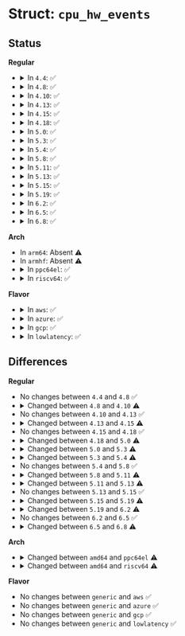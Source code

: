# Struct: <code>cpu_hw_events</code>

## Status
<b>Regular</b>
<ul>
<li>
<details>
<summary>In <code>4.4</code>: ✅</summary>

```c
struct cpu_hw_events {
    struct perf_event * events[64];
    long unsigned int active_mask[1];
    long unsigned int running[1];
    int enabled;
    int n_events;
    int n_added;
    int n_txn;
    int assign[64];
    u64 tags[64];
    struct perf_event * event_list[64];
    struct event_constraint * event_constraint[64];
    int n_excl;
    unsigned int txn_flags;
    int is_fake;
    struct debug_store *ds;
    u64 pebs_enabled;
    int lbr_users;
    void *lbr_context;
    struct perf_branch_stack lbr_stack;
    struct perf_branch_entry lbr_entries[32];
    struct er_account *lbr_sel;
    u64 br_sel;
    u64 intel_ctrl_guest_mask;
    u64 intel_ctrl_host_mask;
    struct perf_guest_switch_msr guest_switch_msrs[64];
    u64 intel_cp_status;
    struct intel_shared_regs *shared_regs;
    struct event_constraint *constraint_list;
    struct intel_excl_cntrs *excl_cntrs;
    int excl_thread_id;
    struct amd_nb *amd_nb;
    u64 perf_ctr_virt_mask;
    void * kfree_on_online[2];
};
```
</details>
</li>
<li>
<details>
<summary>In <code>4.8</code>: ✅</summary>

```c
struct cpu_hw_events {
    struct perf_event * events[64];
    long unsigned int active_mask[1];
    long unsigned int running[1];
    int enabled;
    int n_events;
    int n_added;
    int n_txn;
    int assign[64];
    u64 tags[64];
    struct perf_event * event_list[64];
    struct event_constraint * event_constraint[64];
    int n_excl;
    unsigned int txn_flags;
    int is_fake;
    struct debug_store *ds;
    u64 pebs_enabled;
    int lbr_users;
    void *lbr_context;
    struct perf_branch_stack lbr_stack;
    struct perf_branch_entry lbr_entries[32];
    struct er_account *lbr_sel;
    u64 br_sel;
    u64 intel_ctrl_guest_mask;
    u64 intel_ctrl_host_mask;
    struct perf_guest_switch_msr guest_switch_msrs[64];
    u64 intel_cp_status;
    struct intel_shared_regs *shared_regs;
    struct event_constraint *constraint_list;
    struct intel_excl_cntrs *excl_cntrs;
    int excl_thread_id;
    struct amd_nb *amd_nb;
    u64 perf_ctr_virt_mask;
    void * kfree_on_online[2];
};
```
</details>
</li>
<li>
<details>
<summary>In <code>4.10</code>: ✅</summary>

```c
struct cpu_hw_events {
    struct perf_event * events[64];
    long unsigned int active_mask[1];
    long unsigned int running[1];
    int enabled;
    int n_events;
    int n_added;
    int n_txn;
    int assign[64];
    u64 tags[64];
    struct perf_event * event_list[64];
    struct event_constraint * event_constraint[64];
    int n_excl;
    unsigned int txn_flags;
    int is_fake;
    struct debug_store *ds;
    u64 pebs_enabled;
    int n_pebs;
    int n_large_pebs;
    int lbr_users;
    struct perf_branch_stack lbr_stack;
    struct perf_branch_entry lbr_entries[32];
    struct er_account *lbr_sel;
    u64 br_sel;
    u64 intel_ctrl_guest_mask;
    u64 intel_ctrl_host_mask;
    struct perf_guest_switch_msr guest_switch_msrs[64];
    u64 intel_cp_status;
    struct intel_shared_regs *shared_regs;
    struct event_constraint *constraint_list;
    struct intel_excl_cntrs *excl_cntrs;
    int excl_thread_id;
    struct amd_nb *amd_nb;
    u64 perf_ctr_virt_mask;
    void * kfree_on_online[2];
};
```
</details>
</li>
<li>
<details>
<summary>In <code>4.13</code>: ✅</summary>

```c
struct cpu_hw_events {
    struct perf_event * events[64];
    long unsigned int active_mask[1];
    long unsigned int running[1];
    int enabled;
    int n_events;
    int n_added;
    int n_txn;
    int assign[64];
    u64 tags[64];
    struct perf_event * event_list[64];
    struct event_constraint * event_constraint[64];
    int n_excl;
    unsigned int txn_flags;
    int is_fake;
    struct debug_store *ds;
    u64 pebs_enabled;
    int n_pebs;
    int n_large_pebs;
    int lbr_users;
    struct perf_branch_stack lbr_stack;
    struct perf_branch_entry lbr_entries[32];
    struct er_account *lbr_sel;
    u64 br_sel;
    u64 intel_ctrl_guest_mask;
    u64 intel_ctrl_host_mask;
    struct perf_guest_switch_msr guest_switch_msrs[64];
    u64 intel_cp_status;
    struct intel_shared_regs *shared_regs;
    struct event_constraint *constraint_list;
    struct intel_excl_cntrs *excl_cntrs;
    int excl_thread_id;
    struct amd_nb *amd_nb;
    u64 perf_ctr_virt_mask;
    void * kfree_on_online[2];
};
```
</details>
</li>
<li>
<details>
<summary>In <code>4.15</code>: ✅</summary>

```c
struct cpu_hw_events {
    struct perf_event * events[64];
    long unsigned int active_mask[1];
    long unsigned int running[1];
    int enabled;
    int n_events;
    int n_added;
    int n_txn;
    int assign[64];
    u64 tags[64];
    struct perf_event * event_list[64];
    struct event_constraint * event_constraint[64];
    int n_excl;
    unsigned int txn_flags;
    int is_fake;
    struct debug_store *ds;
    void *ds_pebs_vaddr;
    void *ds_bts_vaddr;
    u64 pebs_enabled;
    int n_pebs;
    int n_large_pebs;
    int lbr_users;
    struct perf_branch_stack lbr_stack;
    struct perf_branch_entry lbr_entries[32];
    struct er_account *lbr_sel;
    u64 br_sel;
    u64 intel_ctrl_guest_mask;
    u64 intel_ctrl_host_mask;
    struct perf_guest_switch_msr guest_switch_msrs[64];
    u64 intel_cp_status;
    struct intel_shared_regs *shared_regs;
    struct event_constraint *constraint_list;
    struct intel_excl_cntrs *excl_cntrs;
    int excl_thread_id;
    struct amd_nb *amd_nb;
    u64 perf_ctr_virt_mask;
    void * kfree_on_online[2];
};
```
</details>
</li>
<li>
<details>
<summary>In <code>4.18</code>: ✅</summary>

```c
struct cpu_hw_events {
    struct perf_event * events[64];
    long unsigned int active_mask[1];
    long unsigned int running[1];
    int enabled;
    int n_events;
    int n_added;
    int n_txn;
    int assign[64];
    u64 tags[64];
    struct perf_event * event_list[64];
    struct event_constraint * event_constraint[64];
    int n_excl;
    unsigned int txn_flags;
    int is_fake;
    struct debug_store *ds;
    void *ds_pebs_vaddr;
    void *ds_bts_vaddr;
    u64 pebs_enabled;
    int n_pebs;
    int n_large_pebs;
    int lbr_users;
    struct perf_branch_stack lbr_stack;
    struct perf_branch_entry lbr_entries[32];
    struct er_account *lbr_sel;
    u64 br_sel;
    u64 intel_ctrl_guest_mask;
    u64 intel_ctrl_host_mask;
    struct perf_guest_switch_msr guest_switch_msrs[64];
    u64 intel_cp_status;
    struct intel_shared_regs *shared_regs;
    struct event_constraint *constraint_list;
    struct intel_excl_cntrs *excl_cntrs;
    int excl_thread_id;
    struct amd_nb *amd_nb;
    u64 perf_ctr_virt_mask;
    void * kfree_on_online[2];
};
```
</details>
</li>
<li>
<details>
<summary>In <code>5.0</code>: ✅</summary>

```c
struct cpu_hw_events {
    struct perf_event * events[64];
    long unsigned int active_mask[1];
    long unsigned int running[1];
    int enabled;
    int n_events;
    int n_added;
    int n_txn;
    int assign[64];
    u64 tags[64];
    struct perf_event * event_list[64];
    struct event_constraint * event_constraint[64];
    int n_excl;
    unsigned int txn_flags;
    int is_fake;
    struct debug_store *ds;
    void *ds_pebs_vaddr;
    void *ds_bts_vaddr;
    u64 pebs_enabled;
    int n_pebs;
    int n_large_pebs;
    int lbr_users;
    struct perf_branch_stack lbr_stack;
    struct perf_branch_entry lbr_entries[32];
    struct er_account *lbr_sel;
    u64 br_sel;
    struct x86_perf_task_context *last_task_ctx;
    int last_log_id;
    u64 intel_ctrl_guest_mask;
    u64 intel_ctrl_host_mask;
    struct perf_guest_switch_msr guest_switch_msrs[64];
    u64 intel_cp_status;
    struct intel_shared_regs *shared_regs;
    struct event_constraint *constraint_list;
    struct intel_excl_cntrs *excl_cntrs;
    int excl_thread_id;
    u64 tfa_shadow;
    struct amd_nb *amd_nb;
    u64 perf_ctr_virt_mask;
    void * kfree_on_online[2];
};
```
</details>
</li>
<li>
<details>
<summary>In <code>5.3</code>: ✅</summary>

```c
struct cpu_hw_events {
    struct perf_event * events[64];
    long unsigned int active_mask[1];
    long unsigned int running[1];
    int enabled;
    int n_events;
    int n_added;
    int n_txn;
    int assign[64];
    u64 tags[64];
    struct perf_event * event_list[64];
    struct event_constraint * event_constraint[64];
    int n_excl;
    unsigned int txn_flags;
    int is_fake;
    struct debug_store *ds;
    void *ds_pebs_vaddr;
    void *ds_bts_vaddr;
    u64 pebs_enabled;
    int n_pebs;
    int n_large_pebs;
    u64 pebs_data_cfg;
    u64 active_pebs_data_cfg;
    int pebs_record_size;
    int lbr_users;
    int lbr_pebs_users;
    struct perf_branch_stack lbr_stack;
    struct perf_branch_entry lbr_entries[32];
    struct er_account *lbr_sel;
    u64 br_sel;
    struct x86_perf_task_context *last_task_ctx;
    int last_log_id;
    u64 intel_ctrl_guest_mask;
    u64 intel_ctrl_host_mask;
    struct perf_guest_switch_msr guest_switch_msrs[64];
    u64 intel_cp_status;
    struct intel_shared_regs *shared_regs;
    struct event_constraint *constraint_list;
    struct intel_excl_cntrs *excl_cntrs;
    int excl_thread_id;
    u64 tfa_shadow;
    struct amd_nb *amd_nb;
    u64 perf_ctr_virt_mask;
    void * kfree_on_online[2];
};
```
</details>
</li>
<li>
<details>
<summary>In <code>5.4</code>: ✅</summary>

```c
struct cpu_hw_events {
    struct perf_event * events[64];
    long unsigned int active_mask[1];
    long unsigned int running[1];
    int enabled;
    int n_events;
    int n_added;
    int n_txn;
    int assign[64];
    u64 tags[64];
    struct perf_event * event_list[64];
    struct event_constraint * event_constraint[64];
    int n_excl;
    unsigned int txn_flags;
    int is_fake;
    struct debug_store *ds;
    void *ds_pebs_vaddr;
    void *ds_bts_vaddr;
    u64 pebs_enabled;
    int n_pebs;
    int n_large_pebs;
    int n_pebs_via_pt;
    int pebs_output;
    u64 pebs_data_cfg;
    u64 active_pebs_data_cfg;
    int pebs_record_size;
    int lbr_users;
    int lbr_pebs_users;
    struct perf_branch_stack lbr_stack;
    struct perf_branch_entry lbr_entries[32];
    struct er_account *lbr_sel;
    u64 br_sel;
    struct x86_perf_task_context *last_task_ctx;
    int last_log_id;
    u64 intel_ctrl_guest_mask;
    u64 intel_ctrl_host_mask;
    struct perf_guest_switch_msr guest_switch_msrs[64];
    u64 intel_cp_status;
    struct intel_shared_regs *shared_regs;
    struct event_constraint *constraint_list;
    struct intel_excl_cntrs *excl_cntrs;
    int excl_thread_id;
    u64 tfa_shadow;
    struct amd_nb *amd_nb;
    u64 perf_ctr_virt_mask;
    int n_pair;
    void * kfree_on_online[2];
};
```
</details>
</li>
<li>
<details>
<summary>In <code>5.8</code>: ✅</summary>

```c
struct cpu_hw_events {
    struct perf_event * events[64];
    long unsigned int active_mask[1];
    long unsigned int running[1];
    int enabled;
    int n_events;
    int n_added;
    int n_txn;
    int assign[64];
    u64 tags[64];
    struct perf_event * event_list[64];
    struct event_constraint * event_constraint[64];
    int n_excl;
    unsigned int txn_flags;
    int is_fake;
    struct debug_store *ds;
    void *ds_pebs_vaddr;
    void *ds_bts_vaddr;
    u64 pebs_enabled;
    int n_pebs;
    int n_large_pebs;
    int n_pebs_via_pt;
    int pebs_output;
    u64 pebs_data_cfg;
    u64 active_pebs_data_cfg;
    int pebs_record_size;
    int lbr_users;
    int lbr_pebs_users;
    struct perf_branch_stack lbr_stack;
    struct perf_branch_entry lbr_entries[32];
    struct er_account *lbr_sel;
    u64 br_sel;
    struct x86_perf_task_context *last_task_ctx;
    int last_log_id;
    u64 intel_ctrl_guest_mask;
    u64 intel_ctrl_host_mask;
    struct perf_guest_switch_msr guest_switch_msrs[64];
    u64 intel_cp_status;
    struct intel_shared_regs *shared_regs;
    struct event_constraint *constraint_list;
    struct intel_excl_cntrs *excl_cntrs;
    int excl_thread_id;
    u64 tfa_shadow;
    struct amd_nb *amd_nb;
    u64 perf_ctr_virt_mask;
    int n_pair;
    void * kfree_on_online[2];
};
```
</details>
</li>
<li>
<details>
<summary>In <code>5.11</code>: ✅</summary>

```c
struct cpu_hw_events {
    struct perf_event * events[64];
    long unsigned int active_mask[1];
    long unsigned int running[1];
    int enabled;
    int n_events;
    int n_added;
    int n_txn;
    int n_txn_pair;
    int n_txn_metric;
    int assign[64];
    u64 tags[64];
    struct perf_event * event_list[64];
    struct event_constraint * event_constraint[64];
    int n_excl;
    unsigned int txn_flags;
    int is_fake;
    struct debug_store *ds;
    void *ds_pebs_vaddr;
    void *ds_bts_vaddr;
    u64 pebs_enabled;
    int n_pebs;
    int n_large_pebs;
    int n_pebs_via_pt;
    int pebs_output;
    u64 pebs_data_cfg;
    u64 active_pebs_data_cfg;
    int pebs_record_size;
    int lbr_users;
    int lbr_pebs_users;
    struct perf_branch_stack lbr_stack;
    struct perf_branch_entry lbr_entries[32];
    struct er_account *lbr_sel;
    struct er_account *lbr_ctl;
    u64 br_sel;
    void *last_task_ctx;
    int last_log_id;
    int lbr_select;
    void *lbr_xsave;
    u64 intel_ctrl_guest_mask;
    u64 intel_ctrl_host_mask;
    struct perf_guest_switch_msr guest_switch_msrs[64];
    u64 intel_cp_status;
    struct intel_shared_regs *shared_regs;
    struct event_constraint *constraint_list;
    struct intel_excl_cntrs *excl_cntrs;
    int excl_thread_id;
    u64 tfa_shadow;
    int n_metric;
    struct amd_nb *amd_nb;
    u64 perf_ctr_virt_mask;
    int n_pair;
    void * kfree_on_online[2];
};
```
</details>
</li>
<li>
<details>
<summary>In <code>5.13</code>: ✅</summary>

```c
struct cpu_hw_events {
    struct perf_event * events[64];
    long unsigned int active_mask[1];
    long unsigned int dirty[1];
    int enabled;
    int n_events;
    int n_added;
    int n_txn;
    int n_txn_pair;
    int n_txn_metric;
    int assign[64];
    u64 tags[64];
    struct perf_event * event_list[64];
    struct event_constraint * event_constraint[64];
    int n_excl;
    unsigned int txn_flags;
    int is_fake;
    struct debug_store *ds;
    void *ds_pebs_vaddr;
    void *ds_bts_vaddr;
    u64 pebs_enabled;
    int n_pebs;
    int n_large_pebs;
    int n_pebs_via_pt;
    int pebs_output;
    u64 pebs_data_cfg;
    u64 active_pebs_data_cfg;
    int pebs_record_size;
    int lbr_users;
    int lbr_pebs_users;
    struct perf_branch_stack lbr_stack;
    struct perf_branch_entry lbr_entries[32];
    struct er_account *lbr_sel;
    struct er_account *lbr_ctl;
    u64 br_sel;
    void *last_task_ctx;
    int last_log_id;
    int lbr_select;
    void *lbr_xsave;
    u64 intel_ctrl_guest_mask;
    u64 intel_ctrl_host_mask;
    struct perf_guest_switch_msr guest_switch_msrs[64];
    u64 intel_cp_status;
    struct intel_shared_regs *shared_regs;
    struct event_constraint *constraint_list;
    struct intel_excl_cntrs *excl_cntrs;
    int excl_thread_id;
    u64 tfa_shadow;
    int n_metric;
    struct amd_nb *amd_nb;
    u64 perf_ctr_virt_mask;
    int n_pair;
    void * kfree_on_online[2];
    struct pmu *pmu;
};
```
</details>
</li>
<li>
<details>
<summary>In <code>5.15</code>: ✅</summary>

```c
struct cpu_hw_events {
    struct perf_event * events[64];
    long unsigned int active_mask[1];
    long unsigned int dirty[1];
    int enabled;
    int n_events;
    int n_added;
    int n_txn;
    int n_txn_pair;
    int n_txn_metric;
    int assign[64];
    u64 tags[64];
    struct perf_event * event_list[64];
    struct event_constraint * event_constraint[64];
    int n_excl;
    unsigned int txn_flags;
    int is_fake;
    struct debug_store *ds;
    void *ds_pebs_vaddr;
    void *ds_bts_vaddr;
    u64 pebs_enabled;
    int n_pebs;
    int n_large_pebs;
    int n_pebs_via_pt;
    int pebs_output;
    u64 pebs_data_cfg;
    u64 active_pebs_data_cfg;
    int pebs_record_size;
    int lbr_users;
    int lbr_pebs_users;
    struct perf_branch_stack lbr_stack;
    struct perf_branch_entry lbr_entries[32];
    struct er_account *lbr_sel;
    struct er_account *lbr_ctl;
    u64 br_sel;
    void *last_task_ctx;
    int last_log_id;
    int lbr_select;
    void *lbr_xsave;
    u64 intel_ctrl_guest_mask;
    u64 intel_ctrl_host_mask;
    struct perf_guest_switch_msr guest_switch_msrs[64];
    u64 intel_cp_status;
    struct intel_shared_regs *shared_regs;
    struct event_constraint *constraint_list;
    struct intel_excl_cntrs *excl_cntrs;
    int excl_thread_id;
    u64 tfa_shadow;
    int n_metric;
    struct amd_nb *amd_nb;
    u64 perf_ctr_virt_mask;
    int n_pair;
    void * kfree_on_online[2];
    struct pmu *pmu;
};
```
</details>
</li>
<li>
<details>
<summary>In <code>5.19</code>: ✅</summary>

```c
struct cpu_hw_events {
    struct perf_event * events[64];
    long unsigned int active_mask[1];
    long unsigned int dirty[1];
    int enabled;
    int n_events;
    int n_added;
    int n_txn;
    int n_txn_pair;
    int n_txn_metric;
    int assign[64];
    u64 tags[64];
    struct perf_event * event_list[64];
    struct event_constraint * event_constraint[64];
    int n_excl;
    unsigned int txn_flags;
    int is_fake;
    struct debug_store *ds;
    void *ds_pebs_vaddr;
    void *ds_bts_vaddr;
    u64 pebs_enabled;
    int n_pebs;
    int n_large_pebs;
    int n_pebs_via_pt;
    int pebs_output;
    u64 pebs_data_cfg;
    u64 active_pebs_data_cfg;
    int pebs_record_size;
    int lbr_users;
    int lbr_pebs_users;
    struct perf_branch_stack lbr_stack;
    struct perf_branch_entry lbr_entries[32];
    struct er_account *lbr_sel;
    struct er_account *lbr_ctl;
    u64 br_sel;
    void *last_task_ctx;
    int last_log_id;
    int lbr_select;
    void *lbr_xsave;
    u64 intel_ctrl_guest_mask;
    u64 intel_ctrl_host_mask;
    struct perf_guest_switch_msr guest_switch_msrs[64];
    u64 intel_cp_status;
    struct intel_shared_regs *shared_regs;
    struct event_constraint *constraint_list;
    struct intel_excl_cntrs *excl_cntrs;
    int excl_thread_id;
    u64 tfa_shadow;
    int n_metric;
    struct amd_nb *amd_nb;
    int brs_active;
    u64 perf_ctr_virt_mask;
    int n_pair;
    void * kfree_on_online[2];
    struct pmu *pmu;
};
```
</details>
</li>
<li>
<details>
<summary>In <code>6.2</code>: ✅</summary>

```c
struct cpu_hw_events {
    struct perf_event * events[64];
    long unsigned int active_mask[1];
    long unsigned int dirty[1];
    int enabled;
    int n_events;
    int n_added;
    int n_txn;
    int n_txn_pair;
    int n_txn_metric;
    int assign[64];
    u64 tags[64];
    struct perf_event * event_list[64];
    struct event_constraint * event_constraint[64];
    int n_excl;
    unsigned int txn_flags;
    int is_fake;
    struct debug_store *ds;
    void *ds_pebs_vaddr;
    void *ds_bts_vaddr;
    u64 pebs_enabled;
    int n_pebs;
    int n_large_pebs;
    int n_pebs_via_pt;
    int pebs_output;
    u64 pebs_data_cfg;
    u64 active_pebs_data_cfg;
    int pebs_record_size;
    u64 fixed_ctrl_val;
    u64 active_fixed_ctrl_val;
    int lbr_users;
    int lbr_pebs_users;
    struct perf_branch_stack lbr_stack;
    struct perf_branch_entry lbr_entries[32];
    struct er_account *lbr_sel;
    struct er_account *lbr_ctl;
    u64 br_sel;
    void *last_task_ctx;
    int last_log_id;
    int lbr_select;
    void *lbr_xsave;
    u64 intel_ctrl_guest_mask;
    u64 intel_ctrl_host_mask;
    struct perf_guest_switch_msr guest_switch_msrs[64];
    u64 intel_cp_status;
    struct intel_shared_regs *shared_regs;
    struct event_constraint *constraint_list;
    struct intel_excl_cntrs *excl_cntrs;
    int excl_thread_id;
    u64 tfa_shadow;
    int n_metric;
    struct amd_nb *amd_nb;
    int brs_active;
    u64 perf_ctr_virt_mask;
    int n_pair;
    void * kfree_on_online[2];
    struct pmu *pmu;
};
```
</details>
</li>
<li>
<details>
<summary>In <code>6.5</code>: ✅</summary>

```c
struct cpu_hw_events {
    struct perf_event * events[64];
    long unsigned int active_mask[1];
    long unsigned int dirty[1];
    int enabled;
    int n_events;
    int n_added;
    int n_txn;
    int n_txn_pair;
    int n_txn_metric;
    int assign[64];
    u64 tags[64];
    struct perf_event * event_list[64];
    struct event_constraint * event_constraint[64];
    int n_excl;
    unsigned int txn_flags;
    int is_fake;
    struct debug_store *ds;
    void *ds_pebs_vaddr;
    void *ds_bts_vaddr;
    u64 pebs_enabled;
    int n_pebs;
    int n_large_pebs;
    int n_pebs_via_pt;
    int pebs_output;
    u64 pebs_data_cfg;
    u64 active_pebs_data_cfg;
    int pebs_record_size;
    u64 fixed_ctrl_val;
    u64 active_fixed_ctrl_val;
    int lbr_users;
    int lbr_pebs_users;
    struct perf_branch_stack lbr_stack;
    struct perf_branch_entry lbr_entries[32];
    struct er_account *lbr_sel;
    struct er_account *lbr_ctl;
    u64 br_sel;
    void *last_task_ctx;
    int last_log_id;
    int lbr_select;
    void *lbr_xsave;
    u64 intel_ctrl_guest_mask;
    u64 intel_ctrl_host_mask;
    struct perf_guest_switch_msr guest_switch_msrs[64];
    u64 intel_cp_status;
    struct intel_shared_regs *shared_regs;
    struct event_constraint *constraint_list;
    struct intel_excl_cntrs *excl_cntrs;
    int excl_thread_id;
    u64 tfa_shadow;
    int n_metric;
    struct amd_nb *amd_nb;
    int brs_active;
    u64 perf_ctr_virt_mask;
    int n_pair;
    void * kfree_on_online[2];
    struct pmu *pmu;
};
```
</details>
</li>
<li>
<details>
<summary>In <code>6.8</code>: ✅</summary>

```c
struct cpu_hw_events {
    struct perf_event * events[64];
    long unsigned int active_mask[1];
    long unsigned int dirty[1];
    int enabled;
    int n_events;
    int n_added;
    int n_txn;
    int n_txn_pair;
    int n_txn_metric;
    int assign[64];
    u64 tags[64];
    struct perf_event * event_list[64];
    struct event_constraint * event_constraint[64];
    int n_excl;
    unsigned int txn_flags;
    int is_fake;
    struct debug_store *ds;
    void *ds_pebs_vaddr;
    void *ds_bts_vaddr;
    u64 pebs_enabled;
    int n_pebs;
    int n_large_pebs;
    int n_pebs_via_pt;
    int pebs_output;
    u64 pebs_data_cfg;
    u64 active_pebs_data_cfg;
    int pebs_record_size;
    u64 fixed_ctrl_val;
    u64 active_fixed_ctrl_val;
    int lbr_users;
    int lbr_pebs_users;
    struct perf_branch_stack lbr_stack;
    struct perf_branch_entry lbr_entries[32];
    u64 lbr_counters[32];
    struct er_account *lbr_sel;
    struct er_account *lbr_ctl;
    u64 br_sel;
    void *last_task_ctx;
    int last_log_id;
    int lbr_select;
    void *lbr_xsave;
    u64 intel_ctrl_guest_mask;
    u64 intel_ctrl_host_mask;
    struct perf_guest_switch_msr guest_switch_msrs[64];
    u64 intel_cp_status;
    struct intel_shared_regs *shared_regs;
    struct event_constraint *constraint_list;
    struct intel_excl_cntrs *excl_cntrs;
    int excl_thread_id;
    u64 tfa_shadow;
    int n_metric;
    struct amd_nb *amd_nb;
    int brs_active;
    u64 perf_ctr_virt_mask;
    int n_pair;
    void * kfree_on_online[2];
    struct pmu *pmu;
};
```
</details>
</li>
</ul>
<b>Arch</b>
<ul>
<li>
In <code>arm64</code>: Absent ⚠️
</li>
<li>
In <code>armhf</code>: Absent ⚠️
</li>
<li>
<details>
<summary>In <code>ppc64el</code>: ✅</summary>

```c
struct cpu_hw_events {
    int n_events;
    int n_percpu;
    int disabled;
    int n_added;
    int n_limited;
    u8 pmcs_enabled;
    struct perf_event * event[8];
    u64 events[8];
    unsigned int flags[8];
    long unsigned int mmcr[4];
    struct perf_event * limited_counter[2];
    u8 limited_hwidx[2];
    u64 alternatives[64];
    long unsigned int amasks[64];
    long unsigned int avalues[64];
    unsigned int txn_flags;
    int n_txn_start;
    u64 bhrb_filter;
    unsigned int bhrb_users;
    void *bhrb_context;
    struct perf_branch_stack bhrb_stack;
    struct perf_branch_entry bhrb_entries[32];
    u64 ic_init;
};
```
</details>
</li>
<li>
<details>
<summary>In <code>riscv64</code>: ✅</summary>

```c
struct cpu_hw_events {
    int n_events;
    struct perf_event * events[2];
    void *platform;
};
```
</details>
</li>
</ul>
<b>Flavor</b>
<ul>
<li>
<details>
<summary>In <code>aws</code>: ✅</summary>

```c
struct cpu_hw_events {
    struct perf_event * events[64];
    long unsigned int active_mask[1];
    long unsigned int running[1];
    int enabled;
    int n_events;
    int n_added;
    int n_txn;
    int assign[64];
    u64 tags[64];
    struct perf_event * event_list[64];
    struct event_constraint * event_constraint[64];
    int n_excl;
    unsigned int txn_flags;
    int is_fake;
    struct debug_store *ds;
    void *ds_pebs_vaddr;
    void *ds_bts_vaddr;
    u64 pebs_enabled;
    int n_pebs;
    int n_large_pebs;
    int n_pebs_via_pt;
    int pebs_output;
    u64 pebs_data_cfg;
    u64 active_pebs_data_cfg;
    int pebs_record_size;
    int lbr_users;
    int lbr_pebs_users;
    struct perf_branch_stack lbr_stack;
    struct perf_branch_entry lbr_entries[32];
    struct er_account *lbr_sel;
    u64 br_sel;
    struct x86_perf_task_context *last_task_ctx;
    int last_log_id;
    u64 intel_ctrl_guest_mask;
    u64 intel_ctrl_host_mask;
    struct perf_guest_switch_msr guest_switch_msrs[64];
    u64 intel_cp_status;
    struct intel_shared_regs *shared_regs;
    struct event_constraint *constraint_list;
    struct intel_excl_cntrs *excl_cntrs;
    int excl_thread_id;
    u64 tfa_shadow;
    struct amd_nb *amd_nb;
    u64 perf_ctr_virt_mask;
    int n_pair;
    void * kfree_on_online[2];
};
```
</details>
</li>
<li>
<details>
<summary>In <code>azure</code>: ✅</summary>

```c
struct cpu_hw_events {
    struct perf_event * events[64];
    long unsigned int active_mask[1];
    long unsigned int running[1];
    int enabled;
    int n_events;
    int n_added;
    int n_txn;
    int assign[64];
    u64 tags[64];
    struct perf_event * event_list[64];
    struct event_constraint * event_constraint[64];
    int n_excl;
    unsigned int txn_flags;
    int is_fake;
    struct debug_store *ds;
    void *ds_pebs_vaddr;
    void *ds_bts_vaddr;
    u64 pebs_enabled;
    int n_pebs;
    int n_large_pebs;
    int n_pebs_via_pt;
    int pebs_output;
    u64 pebs_data_cfg;
    u64 active_pebs_data_cfg;
    int pebs_record_size;
    int lbr_users;
    int lbr_pebs_users;
    struct perf_branch_stack lbr_stack;
    struct perf_branch_entry lbr_entries[32];
    struct er_account *lbr_sel;
    u64 br_sel;
    struct x86_perf_task_context *last_task_ctx;
    int last_log_id;
    u64 intel_ctrl_guest_mask;
    u64 intel_ctrl_host_mask;
    struct perf_guest_switch_msr guest_switch_msrs[64];
    u64 intel_cp_status;
    struct intel_shared_regs *shared_regs;
    struct event_constraint *constraint_list;
    struct intel_excl_cntrs *excl_cntrs;
    int excl_thread_id;
    u64 tfa_shadow;
    struct amd_nb *amd_nb;
    u64 perf_ctr_virt_mask;
    int n_pair;
    void * kfree_on_online[2];
};
```
</details>
</li>
<li>
<details>
<summary>In <code>gcp</code>: ✅</summary>

```c
struct cpu_hw_events {
    struct perf_event * events[64];
    long unsigned int active_mask[1];
    long unsigned int running[1];
    int enabled;
    int n_events;
    int n_added;
    int n_txn;
    int assign[64];
    u64 tags[64];
    struct perf_event * event_list[64];
    struct event_constraint * event_constraint[64];
    int n_excl;
    unsigned int txn_flags;
    int is_fake;
    struct debug_store *ds;
    void *ds_pebs_vaddr;
    void *ds_bts_vaddr;
    u64 pebs_enabled;
    int n_pebs;
    int n_large_pebs;
    int n_pebs_via_pt;
    int pebs_output;
    u64 pebs_data_cfg;
    u64 active_pebs_data_cfg;
    int pebs_record_size;
    int lbr_users;
    int lbr_pebs_users;
    struct perf_branch_stack lbr_stack;
    struct perf_branch_entry lbr_entries[32];
    struct er_account *lbr_sel;
    u64 br_sel;
    struct x86_perf_task_context *last_task_ctx;
    int last_log_id;
    u64 intel_ctrl_guest_mask;
    u64 intel_ctrl_host_mask;
    struct perf_guest_switch_msr guest_switch_msrs[64];
    u64 intel_cp_status;
    struct intel_shared_regs *shared_regs;
    struct event_constraint *constraint_list;
    struct intel_excl_cntrs *excl_cntrs;
    int excl_thread_id;
    u64 tfa_shadow;
    struct amd_nb *amd_nb;
    u64 perf_ctr_virt_mask;
    int n_pair;
    void * kfree_on_online[2];
};
```
</details>
</li>
<li>
<details>
<summary>In <code>lowlatency</code>: ✅</summary>

```c
struct cpu_hw_events {
    struct perf_event * events[64];
    long unsigned int active_mask[1];
    long unsigned int running[1];
    int enabled;
    int n_events;
    int n_added;
    int n_txn;
    int assign[64];
    u64 tags[64];
    struct perf_event * event_list[64];
    struct event_constraint * event_constraint[64];
    int n_excl;
    unsigned int txn_flags;
    int is_fake;
    struct debug_store *ds;
    void *ds_pebs_vaddr;
    void *ds_bts_vaddr;
    u64 pebs_enabled;
    int n_pebs;
    int n_large_pebs;
    int n_pebs_via_pt;
    int pebs_output;
    u64 pebs_data_cfg;
    u64 active_pebs_data_cfg;
    int pebs_record_size;
    int lbr_users;
    int lbr_pebs_users;
    struct perf_branch_stack lbr_stack;
    struct perf_branch_entry lbr_entries[32];
    struct er_account *lbr_sel;
    u64 br_sel;
    struct x86_perf_task_context *last_task_ctx;
    int last_log_id;
    u64 intel_ctrl_guest_mask;
    u64 intel_ctrl_host_mask;
    struct perf_guest_switch_msr guest_switch_msrs[64];
    u64 intel_cp_status;
    struct intel_shared_regs *shared_regs;
    struct event_constraint *constraint_list;
    struct intel_excl_cntrs *excl_cntrs;
    int excl_thread_id;
    u64 tfa_shadow;
    struct amd_nb *amd_nb;
    u64 perf_ctr_virt_mask;
    int n_pair;
    void * kfree_on_online[2];
};
```
</details>
</li>
</ul>

## Differences
<b>Regular</b>
<ul>
<li>
No changes between <code>4.4</code> and <code>4.8</code> ✅
</li>
<li>
<details>
<summary>Changed between <code>4.8</code> and <code>4.10</code> ⚠️</summary>
<ul>
<li>
<b>Field added. </b>
<code>int n_pebs</code>
</li>
<li>
<b>Field added. </b>
<code>int n_large_pebs</code>
</li>
<li>
<b>Field removed. </b>
<code>void *lbr_context</code>
</li>
</ul>
</details>
</li>
<li>
No changes between <code>4.10</code> and <code>4.13</code> ✅
</li>
<li>
<details>
<summary>Changed between <code>4.13</code> and <code>4.15</code> ⚠️</summary>
<ul>
<li>
<b>Field added. </b>
<code>void *ds_pebs_vaddr</code>
</li>
<li>
<b>Field added. </b>
<code>void *ds_bts_vaddr</code>
</li>
</ul>
</details>
</li>
<li>
No changes between <code>4.15</code> and <code>4.18</code> ✅
</li>
<li>
<details>
<summary>Changed between <code>4.18</code> and <code>5.0</code> ⚠️</summary>
<ul>
<li>
<b>Field added. </b>
<code>struct x86_perf_task_context *last_task_ctx</code>
</li>
<li>
<b>Field added. </b>
<code>int last_log_id</code>
</li>
<li>
<b>Field added. </b>
<code>u64 tfa_shadow</code>
</li>
</ul>
</details>
</li>
<li>
<details>
<summary>Changed between <code>5.0</code> and <code>5.3</code> ⚠️</summary>
<ul>
<li>
<b>Field added. </b>
<code>u64 pebs_data_cfg</code>
</li>
<li>
<b>Field added. </b>
<code>u64 active_pebs_data_cfg</code>
</li>
<li>
<b>Field added. </b>
<code>int pebs_record_size</code>
</li>
<li>
<b>Field added. </b>
<code>int lbr_pebs_users</code>
</li>
</ul>
</details>
</li>
<li>
<details>
<summary>Changed between <code>5.3</code> and <code>5.4</code> ⚠️</summary>
<ul>
<li>
<b>Field added. </b>
<code>int n_pebs_via_pt</code>
</li>
<li>
<b>Field added. </b>
<code>int pebs_output</code>
</li>
<li>
<b>Field added. </b>
<code>int n_pair</code>
</li>
</ul>
</details>
</li>
<li>
No changes between <code>5.4</code> and <code>5.8</code> ✅
</li>
<li>
<details>
<summary>Changed between <code>5.8</code> and <code>5.11</code> ⚠️</summary>
<ul>
<li>
<b>Field added. </b>
<code>int n_txn_pair</code>
</li>
<li>
<b>Field added. </b>
<code>int n_txn_metric</code>
</li>
<li>
<b>Field added. </b>
<code>struct er_account *lbr_ctl</code>
</li>
<li>
<b>Field added. </b>
<code>int lbr_select</code>
</li>
<li>
<b>Field added. </b>
<code>void *lbr_xsave</code>
</li>
<li>
<b>Field added. </b>
<code>int n_metric</code>
</li>
<li>
<b>Field type changed. </b>
<code>struct x86_perf_task_context *last_task_ctx</code> ➡️ <code>void *last_task_ctx</code>
</li>
</ul>
</details>
</li>
<li>
<details>
<summary>Changed between <code>5.11</code> and <code>5.13</code> ⚠️</summary>
<ul>
<li>
<b>Field added. </b>
<code>long unsigned int dirty[1]</code>
</li>
<li>
<b>Field added. </b>
<code>struct pmu *pmu</code>
</li>
<li>
<b>Field removed. </b>
<code>long unsigned int running[1]</code>
</li>
</ul>
</details>
</li>
<li>
No changes between <code>5.13</code> and <code>5.15</code> ✅
</li>
<li>
<details>
<summary>Changed between <code>5.15</code> and <code>5.19</code> ⚠️</summary>
<ul>
<li>
<b>Field added. </b>
<code>int brs_active</code>
</li>
</ul>
</details>
</li>
<li>
<details>
<summary>Changed between <code>5.19</code> and <code>6.2</code> ⚠️</summary>
<ul>
<li>
<b>Field added. </b>
<code>u64 fixed_ctrl_val</code>
</li>
<li>
<b>Field added. </b>
<code>u64 active_fixed_ctrl_val</code>
</li>
</ul>
</details>
</li>
<li>
No changes between <code>6.2</code> and <code>6.5</code> ✅
</li>
<li>
<details>
<summary>Changed between <code>6.5</code> and <code>6.8</code> ⚠️</summary>
<ul>
<li>
<b>Field added. </b>
<code>u64 lbr_counters[32]</code>
</li>
</ul>
</details>
</li>
</ul>
<b>Arch</b>
<ul>
<li>
<details>
<summary>Changed between <code>amd64</code> and <code>ppc64el</code> ⚠️</summary>
<ul>
<li>
<b>Field added. </b>
<code>int n_percpu</code>
</li>
<li>
<b>Field added. </b>
<code>int disabled</code>
</li>
<li>
<b>Field added. </b>
<code>int n_limited</code>
</li>
<li>
<b>Field added. </b>
<code>u8 pmcs_enabled</code>
</li>
<li>
<b>Field added. </b>
<code>struct perf_event * event[8]</code>
</li>
<li>
<b>Field added. </b>
<code>unsigned int flags[8]</code>
</li>
<li>
<b>Field added. </b>
<code>long unsigned int mmcr[4]</code>
</li>
<li>
<b>Field added. </b>
<code>struct perf_event * limited_counter[2]</code>
</li>
<li>
<b>Field added. </b>
<code>u8 limited_hwidx[2]</code>
</li>
<li>
<b>Field added. </b>
<code>u64 alternatives[64]</code>
</li>
<li>
<b>Field added. </b>
<code>long unsigned int amasks[64]</code>
</li>
<li>
<b>Field added. </b>
<code>long unsigned int avalues[64]</code>
</li>
<li>
<b>Field added. </b>
<code>int n_txn_start</code>
</li>
<li>
<b>Field added. </b>
<code>u64 bhrb_filter</code>
</li>
<li>
<b>Field added. </b>
<code>unsigned int bhrb_users</code>
</li>
<li>
<b>Field added. </b>
<code>void *bhrb_context</code>
</li>
<li>
<b>Field added. </b>
<code>struct perf_branch_stack bhrb_stack</code>
</li>
<li>
<b>Field added. </b>
<code>struct perf_branch_entry bhrb_entries[32]</code>
</li>
<li>
<b>Field added. </b>
<code>u64 ic_init</code>
</li>
<li>
<b>Field removed. </b>
<code>long unsigned int active_mask[1]</code>
</li>
<li>
<b>Field removed. </b>
<code>long unsigned int running[1]</code>
</li>
<li>
<b>Field removed. </b>
<code>int enabled</code>
</li>
<li>
<b>Field removed. </b>
<code>int n_txn</code>
</li>
<li>
<b>Field removed. </b>
<code>int assign[64]</code>
</li>
<li>
<b>Field removed. </b>
<code>u64 tags[64]</code>
</li>
<li>
<b>Field removed. </b>
<code>struct perf_event * event_list[64]</code>
</li>
<li>
<b>Field removed. </b>
<code>struct event_constraint * event_constraint[64]</code>
</li>
<li>
<b>Field removed. </b>
<code>int n_excl</code>
</li>
<li>
<b>Field removed. </b>
<code>int is_fake</code>
</li>
<li>
<b>Field removed. </b>
<code>struct debug_store *ds</code>
</li>
<li>
<b>Field removed. </b>
<code>void *ds_pebs_vaddr</code>
</li>
<li>
<b>Field removed. </b>
<code>void *ds_bts_vaddr</code>
</li>
<li>
<b>Field removed. </b>
<code>u64 pebs_enabled</code>
</li>
<li>
<b>Field removed. </b>
<code>int n_pebs</code>
</li>
<li>
<b>Field removed. </b>
<code>int n_large_pebs</code>
</li>
<li>
<b>Field removed. </b>
<code>int n_pebs_via_pt</code>
</li>
<li>
<b>Field removed. </b>
<code>int pebs_output</code>
</li>
<li>
<b>Field removed. </b>
<code>u64 pebs_data_cfg</code>
</li>
<li>
<b>Field removed. </b>
<code>u64 active_pebs_data_cfg</code>
</li>
<li>
<b>Field removed. </b>
<code>int pebs_record_size</code>
</li>
<li>
<b>Field removed. </b>
<code>int lbr_users</code>
</li>
<li>
<b>Field removed. </b>
<code>int lbr_pebs_users</code>
</li>
<li>
<b>Field removed. </b>
<code>struct perf_branch_stack lbr_stack</code>
</li>
<li>
<b>Field removed. </b>
<code>struct perf_branch_entry lbr_entries[32]</code>
</li>
<li>
<b>Field removed. </b>
<code>struct er_account *lbr_sel</code>
</li>
<li>
<b>Field removed. </b>
<code>u64 br_sel</code>
</li>
<li>
<b>Field removed. </b>
<code>struct x86_perf_task_context *last_task_ctx</code>
</li>
<li>
<b>Field removed. </b>
<code>int last_log_id</code>
</li>
<li>
<b>Field removed. </b>
<code>u64 intel_ctrl_guest_mask</code>
</li>
<li>
<b>Field removed. </b>
<code>u64 intel_ctrl_host_mask</code>
</li>
<li>
<b>Field removed. </b>
<code>struct perf_guest_switch_msr guest_switch_msrs[64]</code>
</li>
<li>
<b>Field removed. </b>
<code>u64 intel_cp_status</code>
</li>
<li>
<b>Field removed. </b>
<code>struct intel_shared_regs *shared_regs</code>
</li>
<li>
<b>Field removed. </b>
<code>struct event_constraint *constraint_list</code>
</li>
<li>
<b>Field removed. </b>
<code>struct intel_excl_cntrs *excl_cntrs</code>
</li>
<li>
<b>Field removed. </b>
<code>int excl_thread_id</code>
</li>
<li>
<b>Field removed. </b>
<code>u64 tfa_shadow</code>
</li>
<li>
<b>Field removed. </b>
<code>struct amd_nb *amd_nb</code>
</li>
<li>
<b>Field removed. </b>
<code>u64 perf_ctr_virt_mask</code>
</li>
<li>
<b>Field removed. </b>
<code>int n_pair</code>
</li>
<li>
<b>Field removed. </b>
<code>void * kfree_on_online[2]</code>
</li>
<li>
<b>Field type changed. </b>
<code>struct perf_event * events[64]</code> ➡️ <code>u64 events[8]</code>
</li>
</ul>
</details>
</li>
<li>
<details>
<summary>Changed between <code>amd64</code> and <code>riscv64</code> ⚠️</summary>
<ul>
<li>
<b>Field added. </b>
<code>void *platform</code>
</li>
<li>
<b>Field removed. </b>
<code>long unsigned int active_mask[1]</code>
</li>
<li>
<b>Field removed. </b>
<code>long unsigned int running[1]</code>
</li>
<li>
<b>Field removed. </b>
<code>int enabled</code>
</li>
<li>
<b>Field removed. </b>
<code>int n_added</code>
</li>
<li>
<b>Field removed. </b>
<code>int n_txn</code>
</li>
<li>
<b>Field removed. </b>
<code>int assign[64]</code>
</li>
<li>
<b>Field removed. </b>
<code>u64 tags[64]</code>
</li>
<li>
<b>Field removed. </b>
<code>struct perf_event * event_list[64]</code>
</li>
<li>
<b>Field removed. </b>
<code>struct event_constraint * event_constraint[64]</code>
</li>
<li>
<b>Field removed. </b>
<code>int n_excl</code>
</li>
<li>
<b>Field removed. </b>
<code>unsigned int txn_flags</code>
</li>
<li>
<b>Field removed. </b>
<code>int is_fake</code>
</li>
<li>
<b>Field removed. </b>
<code>struct debug_store *ds</code>
</li>
<li>
<b>Field removed. </b>
<code>void *ds_pebs_vaddr</code>
</li>
<li>
<b>Field removed. </b>
<code>void *ds_bts_vaddr</code>
</li>
<li>
<b>Field removed. </b>
<code>u64 pebs_enabled</code>
</li>
<li>
<b>Field removed. </b>
<code>int n_pebs</code>
</li>
<li>
<b>Field removed. </b>
<code>int n_large_pebs</code>
</li>
<li>
<b>Field removed. </b>
<code>int n_pebs_via_pt</code>
</li>
<li>
<b>Field removed. </b>
<code>int pebs_output</code>
</li>
<li>
<b>Field removed. </b>
<code>u64 pebs_data_cfg</code>
</li>
<li>
<b>Field removed. </b>
<code>u64 active_pebs_data_cfg</code>
</li>
<li>
<b>Field removed. </b>
<code>int pebs_record_size</code>
</li>
<li>
<b>Field removed. </b>
<code>int lbr_users</code>
</li>
<li>
<b>Field removed. </b>
<code>int lbr_pebs_users</code>
</li>
<li>
<b>Field removed. </b>
<code>struct perf_branch_stack lbr_stack</code>
</li>
<li>
<b>Field removed. </b>
<code>struct perf_branch_entry lbr_entries[32]</code>
</li>
<li>
<b>Field removed. </b>
<code>struct er_account *lbr_sel</code>
</li>
<li>
<b>Field removed. </b>
<code>u64 br_sel</code>
</li>
<li>
<b>Field removed. </b>
<code>struct x86_perf_task_context *last_task_ctx</code>
</li>
<li>
<b>Field removed. </b>
<code>int last_log_id</code>
</li>
<li>
<b>Field removed. </b>
<code>u64 intel_ctrl_guest_mask</code>
</li>
<li>
<b>Field removed. </b>
<code>u64 intel_ctrl_host_mask</code>
</li>
<li>
<b>Field removed. </b>
<code>struct perf_guest_switch_msr guest_switch_msrs[64]</code>
</li>
<li>
<b>Field removed. </b>
<code>u64 intel_cp_status</code>
</li>
<li>
<b>Field removed. </b>
<code>struct intel_shared_regs *shared_regs</code>
</li>
<li>
<b>Field removed. </b>
<code>struct event_constraint *constraint_list</code>
</li>
<li>
<b>Field removed. </b>
<code>struct intel_excl_cntrs *excl_cntrs</code>
</li>
<li>
<b>Field removed. </b>
<code>int excl_thread_id</code>
</li>
<li>
<b>Field removed. </b>
<code>u64 tfa_shadow</code>
</li>
<li>
<b>Field removed. </b>
<code>struct amd_nb *amd_nb</code>
</li>
<li>
<b>Field removed. </b>
<code>u64 perf_ctr_virt_mask</code>
</li>
<li>
<b>Field removed. </b>
<code>int n_pair</code>
</li>
<li>
<b>Field removed. </b>
<code>void * kfree_on_online[2]</code>
</li>
<li>
<b>Field type changed. </b>
<code>struct perf_event * events[64]</code> ➡️ <code>struct perf_event * events[2]</code>
</li>
</ul>
</details>
</li>
</ul>
<b>Flavor</b>
<ul>
<li>
No changes between <code>generic</code> and <code>aws</code> ✅
</li>
<li>
No changes between <code>generic</code> and <code>azure</code> ✅
</li>
<li>
No changes between <code>generic</code> and <code>gcp</code> ✅
</li>
<li>
No changes between <code>generic</code> and <code>lowlatency</code> ✅
</li>
</ul>
